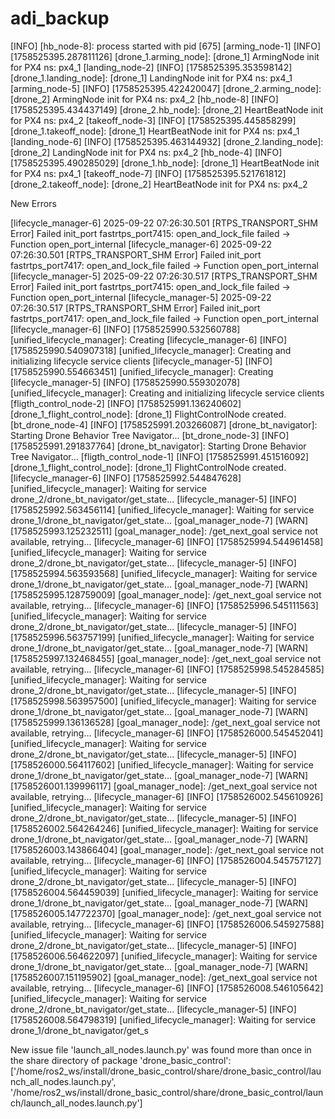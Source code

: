 # adi_backup

[INFO] [hb_node-8]: process started with pid [675]
[arming_node-1] [INFO] [1758525395.287811126] [drone_1.arming_node]: [drone_1] ArmingNode init for PX4 ns: px4_1
[landing_node-2] [INFO] [1758525395.353598142] [drone_1.landing_node]: [drone_1] LandingNode init for PX4 ns: px4_1
[arming_node-5] [INFO] [1758525395.422420047] [drone_2.arming_node]: [drone_2] ArmingNode init for PX4 ns: px4_2
[hb_node-8] [INFO] [1758525395.434437149] [drone_2.hb_node]: [drone_2] HeartBeatNode init for PX4 ns: px4_2
[takeoff_node-3] [INFO] [1758525395.445858299] [drone_1.takeoff_node]: [drone_1] HeartBeatNode init for PX4 ns: px4_1
[landing_node-6] [INFO] [1758525395.463144932] [drone_2.landing_node]: [drone_2] LandingNode init for PX4 ns: px4_2
[hb_node-4] [INFO] [1758525395.490285029] [drone_1.hb_node]: [drone_1] HeartBeatNode init for PX4 ns: px4_1
[takeoff_node-7] [INFO] [1758525395.521761812] [drone_2.takeoff_node]: [drone_2] HeartBeatNode init for PX4 ns: px4_2



New Errors 

[lifecycle_manager-6] 2025-09-22 07:26:30.501 [RTPS_TRANSPORT_SHM Error] Failed init_port fastrtps_port7415: open_and_lock_file failed -> Function open_port_internal
[lifecycle_manager-6] 2025-09-22 07:26:30.501 [RTPS_TRANSPORT_SHM Error] Failed init_port fastrtps_port7417: open_and_lock_file failed -> Function open_port_internal
[lifecycle_manager-5] 2025-09-22 07:26:30.517 [RTPS_TRANSPORT_SHM Error] Failed init_port fastrtps_port7415: open_and_lock_file failed -> Function open_port_internal
[lifecycle_manager-5] 2025-09-22 07:26:30.517 [RTPS_TRANSPORT_SHM Error] Failed init_port fastrtps_port7417: open_and_lock_file failed -> Function open_port_internal
[lifecycle_manager-6] [INFO] [1758525990.532560788] [unified_lifecycle_manager]: Creating
[lifecycle_manager-6] [INFO] [1758525990.540907318] [unified_lifecycle_manager]: Creating and initializing lifecycle service clients
[lifecycle_manager-5] [INFO] [1758525990.554663451] [unified_lifecycle_manager]: Creating
[lifecycle_manager-5] [INFO] [1758525990.559302078] [unified_lifecycle_manager]: Creating and initializing lifecycle service clients
[fligth_control_node-2] [INFO] [1758525991.136240602] [drone_1_flight_control_node]: [drone_1] FlightControlNode created.
[bt_drone_node-4] [INFO] [1758525991.203266087] [drone_bt_navigator]: Starting Drone Behavior Tree Navigator...
[bt_drone_node-3] [INFO] [1758525991.291837764] [drone_bt_navigator]: Starting Drone Behavior Tree Navigator...
[fligth_control_node-1] [INFO] [1758525991.451516092] [drone_1_flight_control_node]: [drone_1] FlightControlNode created.
[lifecycle_manager-6] [INFO] [1758525992.544847628] [unified_lifecycle_manager]: Waiting for service drone_2/drone_bt_navigator/get_state...
[lifecycle_manager-5] [INFO] [1758525992.563456114] [unified_lifecycle_manager]: Waiting for service drone_1/drone_bt_navigator/get_state...
[goal_manager_node-7] [WARN] [1758525993.125232511] [goal_manager_node]: /get_next_goal service not available, retrying...
[lifecycle_manager-6] [INFO] [1758525994.544961458] [unified_lifecycle_manager]: Waiting for service drone_2/drone_bt_navigator/get_state...
[lifecycle_manager-5] [INFO] [1758525994.563593568] [unified_lifecycle_manager]: Waiting for service drone_1/drone_bt_navigator/get_state...
[goal_manager_node-7] [WARN] [1758525995.128759009] [goal_manager_node]: /get_next_goal service not available, retrying...
[lifecycle_manager-6] [INFO] [1758525996.545111563] [unified_lifecycle_manager]: Waiting for service drone_2/drone_bt_navigator/get_state...
[lifecycle_manager-5] [INFO] [1758525996.563757199] [unified_lifecycle_manager]: Waiting for service drone_1/drone_bt_navigator/get_state...
[goal_manager_node-7] [WARN] [1758525997.132468455] [goal_manager_node]: /get_next_goal service not available, retrying...
[lifecycle_manager-6] [INFO] [1758525998.545284585] [unified_lifecycle_manager]: Waiting for service drone_2/drone_bt_navigator/get_state...
[lifecycle_manager-5] [INFO] [1758525998.563957500] [unified_lifecycle_manager]: Waiting for service drone_1/drone_bt_navigator/get_state...
[goal_manager_node-7] [WARN] [1758525999.136136528] [goal_manager_node]: /get_next_goal service not available, retrying...
[lifecycle_manager-6] [INFO] [1758526000.545452041] [unified_lifecycle_manager]: Waiting for service drone_2/drone_bt_navigator/get_state...
[lifecycle_manager-5] [INFO] [1758526000.564117602] [unified_lifecycle_manager]: Waiting for service drone_1/drone_bt_navigator/get_state...
[goal_manager_node-7] [WARN] [1758526001.139996117] [goal_manager_node]: /get_next_goal service not available, retrying...
[lifecycle_manager-6] [INFO] [1758526002.545610926] [unified_lifecycle_manager]: Waiting for service drone_2/drone_bt_navigator/get_state...
[lifecycle_manager-5] [INFO] [1758526002.564264246] [unified_lifecycle_manager]: Waiting for service drone_1/drone_bt_navigator/get_state...
[goal_manager_node-7] [WARN] [1758526003.143866404] [goal_manager_node]: /get_next_goal service not available, retrying...
[lifecycle_manager-6] [INFO] [1758526004.545757127] [unified_lifecycle_manager]: Waiting for service drone_2/drone_bt_navigator/get_state...
[lifecycle_manager-5] [INFO] [1758526004.564459039] [unified_lifecycle_manager]: Waiting for service drone_1/drone_bt_navigator/get_state...
[goal_manager_node-7] [WARN] [1758526005.147722370] [goal_manager_node]: /get_next_goal service not available, retrying...
[lifecycle_manager-6] [INFO] [1758526006.545927588] [unified_lifecycle_manager]: Waiting for service drone_2/drone_bt_navigator/get_state...
[lifecycle_manager-5] [INFO] [1758526006.564622097] [unified_lifecycle_manager]: Waiting for service drone_1/drone_bt_navigator/get_state...
[goal_manager_node-7] [WARN] [1758526007.151195902] [goal_manager_node]: /get_next_goal service not available, retrying...
[lifecycle_manager-6] [INFO] [1758526008.546105642] [unified_lifecycle_manager]: Waiting for service drone_2/drone_bt_navigator/get_state...
[lifecycle_manager-5] [INFO] [1758526008.564798319] [unified_lifecycle_manager]: Waiting for service drone_1/drone_bt_navigator/get_s

New issue 
file 'launch_all_nodes.launch.py' was found more than once in the share directory of package 'drone_basic_control': ['/home/ros2_ws/install/drone_basic_control/share/drone_basic_control/launch_all_nodes.launch.py', '/home/ros2_ws/install/drone_basic_control/share/drone_basic_control/launch/launch_all_nodes.launch.py']



